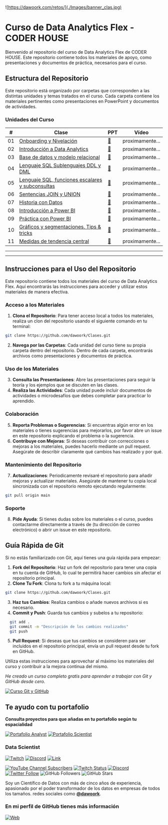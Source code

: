 ![https://dawoork.com/retos/](./Images/banner_clas.jpg)

# Curso de Data Analytics Flex - CODER HOUSE

Bienvenido al repositorio del curso de Data Analytics Flex de CODER HOUSE. Este repositorio contiene todos los materiales de apoyo, como presentaciones y documentos de práctica, necesarios para el curso.

## Estructura del Repositorio
Este repositorio está organizado por carpetas que corresponden a las distintas unidades y temas tratados en el curso. Cada carpeta contiene los materiales pertinentes como presentaciones en PowerPoint y documentos de actividades.

### Unidades del Curso

| # | Clase | PPT | Vídeo | 
|---|-----------|------------|-------|
|01|[Onboarding y Nivelación](https://github.com/dawoork/Clases/tree/main/01.%20Onboarding%20y%20Nivelacion)|[📝](https://docs.google.com/presentation/d/1vVR9EUBs1PH2_s8HQ6IAIv0LXppqXuym/edit?usp=drive_link&ouid=114807045256561798882&rtpof=true&sd=true)|proximamente...|
|02|[Introducción a Data Analytics](https://github.com/dawoork/Clases/tree/main/02.%20Introducci%C3%B3n%20a%20Data%20Analytics)|[📝](https://docs.google.com/presentation/d/1p_jjGJIxEh2FL-yAsrziH_FlmHybcrnC/edit?usp=drive_link&ouid=114807045256561798882&rtpof=true&sd=true)|proximamente...|
|03|[Base de datos y modelo relacional](https://github.com/dawoork/Clases/tree/main/03.%20Base%20de%20datos%20y%20modelo%20relacional)|[📝](https://docs.google.com/presentation/d/19PAXnxiz7ZLgt_1s0y4G7GA0Vw3dT89-/edit?usp=drive_link&ouid=114807045256561798882&rtpof=true&sd=true)|proximamente...|
|04|[Lenguaje SQL Sublenguajes DDL y DML](https://github.com/dawoork/Clases/tree/main/04.%20Lenguaje%20SQL%20Sublenguajes%20DDL%20y%20DML)|[📝](https://docs.google.com/presentation/d/16FnlmxRiRR88p1FciP9vdc6MOZEdb154/edit?usp=drive_link&ouid=114807045256561798882&rtpof=true&sd=true)|proximamente...|
|05|[Lenguaje SQL, funciones escalares y subconsultas](https://github.com/dawoork/Clases/tree/main/05.%20Lenguaje%20SQL%2C%20funciones%20escalares%20y%20subconsultas)|[📝](https://docs.google.com/presentation/d/1W4dhvCvy9ekucJdbU1QIlzsUpfz1yzni/edit?usp=drive_link&ouid=114807045256561798882&rtpof=true&sd=true)|proximamente...|
|06|[Sentencias JOIN y UNION](https://github.com/dawoork/Clases/tree/main/06.%20Lenguaje%20%20SQL%2C%20Sentencias%20JOIN%20y%20UNION)|[📝](https://docs.google.com/presentation/d/1M0XDwBkn6ONKCbzTONet7eND-N3XJr4p/edit?usp=drive_link&ouid=114807045256561798882&rtpof=true&sd=true)|proximamente...|
|07|[Historia con Datos](https://github.com/dawoork/Clases_DA/tree/main/07.%20Historia%20con%20Datos)|[📝](https://docs.google.com/presentation/d/1ZvmOxDrwhztN2bXArqdNAmS1jjq4JJBu/edit?usp=drive_link&ouid=114807045256561798882&rtpof=true&sd=true)|proximamente...|
|08|[Introducción a Power BI](https://github.com/dawoork/Clases/tree/main/08.%20Introducci%C3%B3n%20a%20Power%20BI)|[📝](https://docs.google.com/presentation/d/1mxlsX-7dzNlYUmglxZagYndBQuQZczV5/edit?usp=drive_link&ouid=114807045256561798882&rtpof=true&sd=true)|proximamente...|
|09|[Práctica con Power BI](https://github.com/dawoork/Clases/tree/main/09.%20Pr%C3%A1ctica%20con%20Power%20BI)|[📝](https://docs.google.com/presentation/d/1BfYq2aWrzPgrAGCQfAjgJdi34IWKvOMk/edit?usp=drive_link&ouid=114807045256561798882&rtpof=true&sd=true)|proximamente...|
|10|[Gráficos y segmentaciones. Tips & tricks](https://github.com/dawoork/Clases/tree/main/10.%20Gr%C3%A1ficos%20y%20segmentaciones.%20Tips%20%26%20tricks)|[📝](https://docs.google.com/presentation/d/1jonaWvRUOfWkiVPMlAzK7lzdWgh7xX0f/edit?usp=drive_link&ouid=114807045256561798882&rtpof=true&sd=true)|proximamente...|
|11|[Medidas de tendencia central](https://github.com/dawoork/Clases/tree/main/11.%20Medidas%20de%20tendencia%20central)|[📝](https://docs.google.com/presentation/d/1pQLKg54Lb-oGCyvvgiW7McGVimmq4_KG/edit?usp=drive_link&ouid=114807045256561798882&rtpof=true&sd=true)|proximamente...|

---
---

## Instrucciones para el Uso del Repositorio

Este repositorio contiene todos los materiales del curso de Data Analytics Flex. Aquí encontrarás las instrucciones para acceder y utilizar estos materiales de manera efectiva.

### Acceso a los Materiales

1. **Clona el Repositorio**: Para tener acceso local a todos los materiales, realiza un clon del repositorio usando el siguiente comando en tu terminal:

 ```bash
git clone https://github.com/dawoork/Clases.git
 ```

2. **Navega por las Carpetas**: Cada unidad del curso tiene su propia carpeta dentro del repositorio. Dentro de cada carpeta, encontrarás archivos como presentaciones y documentos de práctica.

### Uso de los Materiales

3. **Consulta las Presentaciones**: Abre las presentaciones para seguir la teoría y los ejemplos que se discuten en las clases.
4. **Realiza las Actividades**: Cada unidad puede incluir documentos de actividades o microdesafíos que debes completar para practicar lo aprendido.

### Colaboración

5. **Reporta Problemas o Sugerencias**: Si encuentras algún error en los materiales o tienes sugerencias para mejorarlos, por favor abre un issue en este repositorio explicando el problema o la sugerencia.
6. **Contribuye con Mejoras**: Si deseas contribuir con correcciones o mejoras a los materiales, puedes hacerlo mediante un pull request. Asegúrate de describir claramente qué cambios has realizado y por qué.

### Mantenimiento del Repositorio

7. **Actualizaciones**: Periodicamente revisaré el repositorio para añadir mejoras y actualizar materiales. Asegúrate de mantener tu copia local sincronizada con el repositorio remoto ejecutando regularmente:

 ```bash
git pull origin main
 ```

### Soporte

8. **Pide Ayuda**: Si tienes dudas sobre los materiales o el curso, puedes contactarme directamente a través de (tu dirección de correo electrónico) o abrir un issue en este repositorio.

## Guía Rápida de Git

Si no estás familiarizado con Git, aquí tienes una guía rápida para empezar:

1. **Fork del Repositorio**: Haz un fork del repositorio para tener una copia en tu cuenta de GitHub, lo cual te permitirá hacer cambios sin afectar el repositorio principal.
2. **Clone Tu Fork**: Clona tu fork a tu máquina local:

 ```bash
git clone https://github.com/dawoork/Clases.git
 ```

3. **Haz tus Cambios**: Realiza cambios o añade nuevos archivos si es necesario.
4. **Commit y Push**: Guarda tus cambios y subelos a tu repositorio:

 ```bash
   git add .
   git commit -m "Descripción de los cambios realizados"
   git push
```

5. **Pull Request**: Si deseas que tus cambios se consideren para ser incluidos en el repositorio principal, envía un pull request desde tu fork en GitHub.

Utiliza estas instrucciones para aprovechar al máximo los materiales del curso y contribuir a la mejora continua del mismo.


*He creado un curso completo gratis para aprender a trabajar con Git y GitHub desde cero.*

[![Curso Git y GitHub](https://img.shields.io/github/stars/dawoork/git-hello?label=Curso%20Git%20GitHub&style=social)](https://github.com/dawoork/git-hello)

## Te ayudo con tu portafolio 

**Consulta proyectos para que añadas en tu portafolio según tu espacialidad** 

[![Portafolio Analyst](https://img.shields.io/github/stars/dawoork/portafolio-analyst?label=Portafolio%20Analyst&style=social)](https://github.com/dawoork/portafolio-analyst) [![Portafolio Scientist](https://img.shields.io/github/stars/dawoork/portafolio-scientist?label=Portafolio%20scientist&style=social)](https://github.com/dawoork/portafolio-scientist) 


### Data Scientist

[![Twitch](https://img.shields.io/badge/Twitch-Retos_en_directo-9146FF?style=for-the-badge&logo=twitch&logoColor=white&labelColor=101010)](https://twitch.tv/dawoork)
[![Discord](https://img.shields.io/badge/Discord-Chat_comunidad-5865F2?style=for-the-badge&logo=discord&logoColor=white&labelColor=101010)](https://dawoork.com/discord)
[![Link](https://img.shields.io/badge/Links_de_interés-dawoork.com-39E09B?style=for-the-badge&logo=Linktree&logoColor=white&labelColor=101010)](https://dawoork.com)

[![YouTube Channel Subscribers](https://img.shields.io/youtube/channel/subscribers/UC7dVf0zms6w51iVWgRHuttQ?style=social)](https://www.youtube.com/@leanaraque?sub_confirmation=1)
[![Twitch Status](https://img.shields.io/twitch/status/leanaraque?style=social)](https://twitch.com/leanaraque)
[![Discord](https://img.shields.io/discord/1175063228993253456?style=social&label=Discord&logo=discord)](https://dawoork.com/discord)
[![Twitter Follow](https://img.shields.io/twitter/follow/leanaraque?style=social)](https://twitter.com/leanaraque)
![GitHub Followers](https://img.shields.io/github/followers/leanaraque?style=social)
![GitHub Stars](https://img.shields.io/github/stars/leanaraque?style=social)

Soy un Científico de Datos con más de cinco años de experiencia, apasionado por el poder transformador de los datos en empresas de todos los tamaños. redes sociales como **[@dawoork](https://dawoork.com)**.

### En mi perfil de GitHub tienes más información

[![Web](https://img.shields.io/badge/GitHub-Dawoork-14a1f0?style=for-the-badge&logo=github&logoColor=white&labelColor=101010)](https://github.com/leanaraque)
